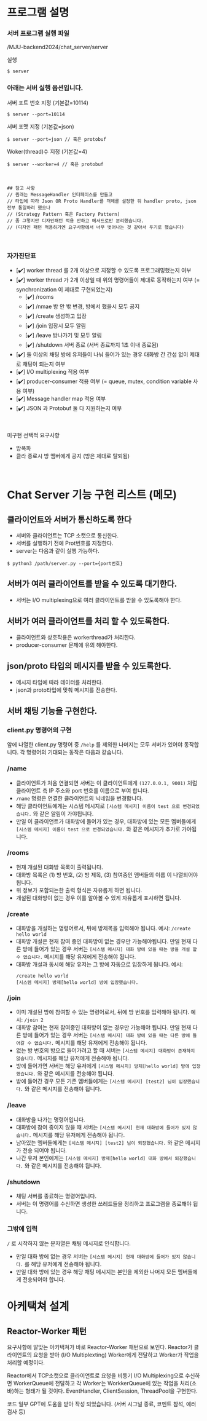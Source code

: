 
# 프로그램 설명


### 서버 프로그램 실행 파일
/MJU-backend2024/chat_server/server

실행
```
$ server
```

### 아래는 서버 실행 옵션입니다.

서버 포트 번호 지정 (기본값=10114)
```
$ server --port=10114
```

서버 포맷 지정 (기본값=json)
```
$ server --port=json // 혹은 protobuf
```

Woker(thread)수 지정 (기본값=4)
```
$ server --worker=4 // 혹은 protobuf
```
<br>

```
## 참고 사항
// 원래는 MessageHandler 인터페이스를 만들고 
// 타입에 따라 Json OR Proto Handler를 객체를 설정한 뒤 handler proto, json 전부 통일하려 했으나
// (Strategy Pattern 혹은 Factory Pattern)
// 좀 그렇지만 디자인패턴 적용 안하고 메서드로만 분리했습니다. 
// (디자인 패턴 적용하기엔 요구사항에서 너무 벗어나는 것 같아서 두기로 했습니다)
```
<br>

### 자가진단표


- [✔️] worker thread 를 2개 이상으로 지정할 수 있도록 프로그래밍했는지 여부<br>
- [✔️] worker thread 가 2개 이상일 때 위의 명령어들이 제대로 동작하는지 여부 (= synchronization 이 제대로 구현되었는지)<br>
    - [✔️] /rooms<br>
    - [✔️] /nmae 방 안 밖 변경, 방에서 했을시 모두 공지<br>
    - [✔️] /create 생성하고 입장<br>
    - [✔️] /join 입장시 모두 알림<br>
    - [✔️] /leave 방나가기 및 모두 알림<br>
    - [✔️] /shutdown 서버 종료 (서버 종료까지 1초 이내 종료됨)<br>
- [✔️] 둘 이상의 채팅 방에 유저들이 나눠 들어가 있는 경우 대화방 간 간섭 없이 제대로 채팅이 되는지 여부<br>
- [✔️] I/O multiplexing 적용 여부<br>
- [✔️] producer-consumer 적용 여부 (= queue, mutex, condition variable 사용 여부)<br>
- [✔️] Message handler map 적용 여부<br>
- [✔️] JSON 과 Protobuf 둘 다 지원하는지 여부<br>

<br>

미구현 선택적 요구사항
- 방폭파
- 클라 종료시 방 맴버에게 공지 (방은 제대로 탈퇴됨)

<br>

# Chat Server 기능 구현 리스트 (메모)

## 클라이언트와 서버가 통신하도록 한다

- 서버와 클라이언트는 TCP 소캣으로 통신한다.
- 서버를 실행하기 전에 Prot번호를 지정한다.
- server는 다음과 같이 실행 가능하다. 

```
$ python3 /path/server.py --port={port번호}
```


## 서버가 여러 클라이언트를 받을 수 있도록 대기한다.

- 서버는 I/O multiplexing으로 여러 클라이언트를 받을 수 있도록해야 한다. 


## 서버가 여러 클라이언트를 처리 할 수 있도록한다.

- 클라이언트와 상호작용은 workerthread가 처리한다.
- producer-consumer 문제에 유의 해야한다.


## json/proto 타입의 메시지를 받을 수 있도록한다.

- 메시지 타입에 따라 데이터를 처리한다.
- json과 proto타입에 맞춰 메시지를 전송한다.


## 서버 채팅 기능을 구현한다.

### client.py 명령어의 구현
앞에 나열한 client.py 명령어 중 `/help` 를 제외한 나머지는 모두 서버가 있어야 동작합니다.
각 명령어의 기대되는 동작은 다음과 같습니다.

### /name

* 클라이언트가 처음 연결되면 서버는 이 클라이언트에게 `(127.0.0.1, 9001)` 처럼 클라이언트 측 IP 주소와 port 번호를 이름으로 부여 합니다.
* `/name` 명령은 연결한 클라이언트의 닉네임을 변경합니다.
* 해당 클라이언트에게는 시스템 메시지로 `[시스템 메시지] 이름이 test 으로 변경되었습니다.` 와 같은 알림이 가야됩니다.
* 만일 이 클라이언트가 대화방에 들어가 있는 경우, 대화방에 있는 모든 멤버들에게 `[시스템 메시지] 이름이 test 으로 변경되었습니다.` 와 같은 메시지가 추가로 가야됩니다.

### /rooms

* 현재 개설된 대화방 목록이 출력됩니다.
* 대화방 목록은 (1) 방 번호, (2) 방 제목, (3) 참여중인 멤버들의 이름 이 나열되어야 됩니다.
* 위 정보가 포함되는한 출력 형식은 자유롭게 하면 됩니다.
* 개설된 대화방이 없는 경우 이를 알아볼 수 있게 자유롭게 표시하면 됩니다.

### /create

* 대화방을 개설하는 명령어로서, 뒤에 방제목을 입력해야 됩니다.
  예시: `/create hello world`
* 대화방 개설은 현재 참여 중인 대화방이 없는 경우만 가능해야됩니다. 만일 현재 다른 방에 들어가 있는 경우 서버는 `[시스템 메시지] 대화 방에 있을 때는 방을 개설 할 수 없습니다.` 메시지를 해당 유저에게 전송해야 됩니다.
* 대화방 개설과 동시에 해당 유저는 그 방에 자동으로 입장하게 됩니다.
  예시:
  ```
  /create hello world
  [시스템 메시지] 방제[hello world] 방에 입장했습니다.
  ```

### /join

* 이미 개설된 방에 참여할 수 있는 명령어로서, 뒤에 방 번호를 입력해야 됩니다.
  예시: `/join 2`
* 대화방 참여는 현재 참여중인 대화방이 없는 경우만 가능해야 됩니다. 만일 현재 다른 방에 들어가 있는 경우 서버는 `[시스템 메시지] 대화 방에 있을 때는 다른 방에 들어갈 수 없습니다.` 메시지를 해당 유저에게 전송해야 됩니다.
* 없는 방 번호의 방으로 들어가려고 할 때 서버는 `[시스템 메시지] 대화방이 존재하지 않습니다.` 메시지를 해당 유저에게 전송해야 됩니다.
* 방에 들어가면 서버는 해당 유저에게 `[시스템 메시지] 방제[hello world] 방에 입장했습니다.` 와 같은 메시지를 전송해야 됩니다.
* 방에 들어간 경우 모든 기존 멤버들에게는 `[시스템 메시지] [test2] 님이 입장했습니다.` 와 같은 메시지를 전송해야 됩니다.

### /leave

* 대화방을 나가는 명령어입니다.
* 대화방에 참여 중이지 않을 때 서버는 `[시스템 메시지] 현재 대화방에 들어가 있지 않습니다.` 메시지를 해당 유저에게 전송해야 됩니다.
* 남아있는 멤버들에게는 `[시스템 메시지] [test2] 님이 퇴장했습니다.` 와 같은 메시지가 전송 되어야 됩니다.
* 나간 유저 본인에게는 `[시스템 메시지] 방제[hello world] 대화 방에서 퇴장했습니다.` 와 같은 메시지를 전송해야 됩니다.

### /shutdown

* 채팅 서버를 종료하는 명령어입니다.
* 서버는 이 명령어를 수신하면 생성한 쓰레드들을 정리하고 프로그램을 종료해야 됩니다.

### 그밖에 입력

`/` 로 시작하지 않는 문자열은 채팅 메시지로 인식합니다.

* 만일 대화 방에 없는 경우 서버는 `[시스템 메시지] 현재 대화방에 들어가 있지 않습니다.` 를 해당 유저에게 전송해야 됩니다.
* 만일 대화 방에 있는 경우 해당 채팅 메시지는 본인을 제외한 나머지 모든 멤버들에게 전송되어야 합니다. 


# 아케택쳐 설계

## Reactor-Worker 패턴

요구사항에 알맞는 아키택쳐가 바로 Reactor-Worker 패턴으로 보인다.
Reactor가 클라이언트의 요청을 받아 (I/O Multiplexting) Worker에게 전달하고 Worker가 작업을 처리할 예정이다.

Reactor에서 TCP소캣으로 클라이언트로 요청을 비동기 I/O Multiplexing으로 수신하면 WorkerQueue에 전달하고
각 Worker는 WorkkerQueue에 있는 작업을 처리(소바)하는 형태가 될 것이다.
EventHandler, ClientSession, ThreadPool을 구현한다.




코드 일부 GPT에 도움을 받아 작성 되었습니다.
(서버 시그널 종료, 코멘트 참석, 에러 검사 등)
